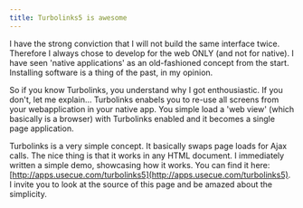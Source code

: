 ```yaml
---
title: Turbolinks5 is awesome
---
```



I have the strong conviction that I will not build the same interface twice. Therefore I always chose to develop for the web ONLY (and not for native). I have seen 'native applications' as an old-fashioned concept from the start. Installing software is a thing of the past, in my opinion.

So if you know Turbolinks, you understand why I got enthousiastic. If you don't, let me explain… Turbolinks enabels you to re-use all screens from your webapplication in your native app. You simple load a 'web view' (which basically is a browser) with Turbolinks enabled and it becomes a single page application.

Turbolinks is a very simple concept. It basically swaps page loads for Ajax calls. The nice thing is that it works in any HTML document. I immediately written a simple demo, showcasing how it works. You can find it here: [http://apps.usecue.com/turbolinks5](http://apps.usecue.com/turbolinks5). I invite you to look at the source of this page and be amazed about the simplicity.
